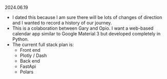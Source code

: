 2024.06.19
- I dated this because I am sure there will be lots of changes of direction and I wanted to record a history of our journey.
- This is a colaboration between Gary and Opio.  I want a web-based calendar app similar to Google Material 3 but developed completely in Python.
- The current full stack plan is:
  - Front end
   - Plotly / Dash
  - Back end
   - FastApi
   - Polars
